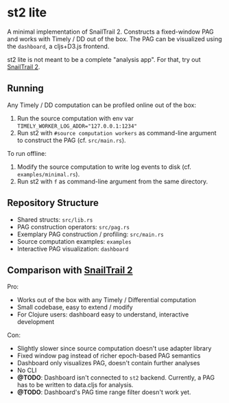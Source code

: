 # st2 lite

A minimal implementation of SnailTrail 2.
Constructs a fixed-window PAG and works with Timely / DD out of the box.
The PAG can be visualized using the `dashboard`, a cljs+D3.js frontend.

st2 lite is not meant to be a complete "analysis app". For that, try out [SnailTrail 2](https://github.com/li1/snailtrail).

## Running

Any Timely / DD computation can be profiled online out of the box:

1. Run the source computation with env var `TIMELY_WORKER_LOG_ADDR="127.0.0.1:1234"`
2. Run st2 with `#source computation workers` as command-line argument to construct the PAG (cf. `src/main.rs`).

To run offline:

1. Modify the source computation to write log events to disk (cf. `examples/minimal.rs`).
2. Run st2 with `f` as command-line argument from the same directory.

## Repository Structure

- Shared structs: `src/lib.rs`
- PAG construction operators: `src/pag.rs`
- Exemplary PAG construction / profiling: `src/main.rs`
- Source computation examples: `examples`
- Interactive PAG visualization: `dashboard`

## Comparison with [SnailTrail 2](https://github.com/li1/snailtrail)

Pro:

- Works out of the box with any Timely / Differential computation
- Small codebase, easy to extend / modify
- For Clojure users: dashboard easy to understand, interactive development

Con:

- Slightly slower since source computation doesn't use adapter library
- Fixed window pag instead of richer epoch-based PAG semantics
- Dashboard only visualizes PAG, doesn't contain further analyses
- No CLI
- **@TODO**: Dashboard isn't connected to `st2` backend. Currently, a PAG has to be written to data.cljs for analysis.
- **@TODO**: Dashboard's PAG time range filter doesn't work yet.
